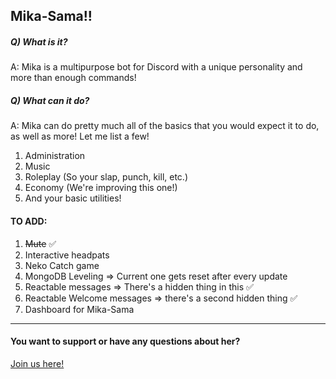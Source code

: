 ## Mika-Sama!!
##### Q) What is it?  
 A: Mika is a multipurpose bot for Discord with a unique personality and more than enough commands!

##### Q) What can it do?
A: Mika can do pretty much all of the basics that you would expect it to do, as well as more!
Let me list a few!
1. Administration
2. Music
3. Roleplay (So your slap, punch, kill, etc.)
4. Economy (We're improving this one!)
5. And your basic utilities!

#### TO ADD:
1. ~~Mute~~ ✅
2. Interactive headpats
3. Neko Catch game
4. MongoDB Leveling => Current one gets reset after every update
5. Reactable messages => There's a hidden thing in this ✅
6. Reactable Welcome messages => there's a second hidden thing ✅
7. Dashboard for Mika-Sama

-----------------------------------------------------

#### You want to support or have any questions about her?
[Join us here!](https://www.discord.gg/FaG6rSM)


